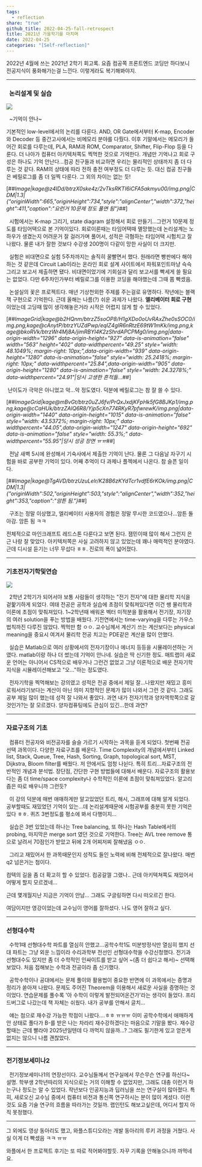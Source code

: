 ```yaml
---
tags:
  - reflection
share: "true"
github_title: 2022-04-25-fall-retrospect
title: 2021년 가을학기를 마치며
date: 2022-04-25
categories: "[Self-reflection]"
---
```



2022년 4월에 쓰는 2021년 2학기 회고록. 요즘 컴공쪽 프론트엔드 코딩만 하다보니 전공지식이 풍화해가는걸 느낀다. 이렇게라도 복기해봐야지.

---

###   **논리설계 및 실습**

![](https://t1.daumcdn.net/keditor/emoticon/friends1/large/012.gif)

  ~기억이 안나~

기본적인 low-level에서의 논리를 다룬다. AND, OR Gate에서부터 K-map, Encoder와 Decoder 등 중간고사에서는 비메모리 분야를 다뤘다. 이후 기말에서는 메모리가 들어간 회로를 다루는데, PLA, RAM과 ROM, Comparator, Shifter, Flip-Flop 등을 다룬다. 더 나아가 컴퓨터 아키텍처쪽도 찍먹한 것으로 기억한다. 개념만 기억나고 회로 구성은 하나도 기억 안난다...컴공 친구들과 비교하면 우리는 물리적인 상태까지 좀 더 다루는 것 같다. RAM의 상태에 따라 전하 충전 여부정도 더 다루는 듯. 대신 컴공 친구들은 베릴로그를 좀 더 일찍 다룬다. 그 외의 차이는 없는 듯!

[##_Image|kage@z4IDd/btrzX0ske4z/2vTksRKTI6iCFA5akmyu00/img.png|CDM|1.3|{"originWidth":665,"originHeight":734,"style":"alignCenter","width":372,"height":411,"caption":"요런거 10문제 정도 풀면 됨"}_##]

  시험에서는 K-map 그리기, state diagram 설정해서 회로 만들기...그런거 10문제 정도를 타임어택으로 본 기억이있다. 회로이론때는 타임어택때 멸망했는데 논리설계는 노하우가 생겼는지 어려운거 잘 걸러가며 풀어서, 성적은 극혐하는 타임어택 시험치고 잘 나왔다. 물론 내가 잘한 것보다 수강생 200명이 다같이 망한 사실이 더 크지만.

  실험은 비대면으로 실험 5주차까지는 솔직히 꿀빨면서 했다. 원래라면 빵판에다 해야하는 것 같은데 Circuit Lab이라는 온라인 회로 설계 사이트에서 파워포인트마냥 슥슥 그리고 보고서 제출하면 됐다. 비대면이었기에 기회실과 달리 보고서를 빡세게 쓸 필요는 없었다. 다만 6주차인가부터 베릴로그를 이용한 코딩을 해야했는데 그때 쫌 빡셌음.

  논설실의 꽃은 프로젝트다. 매년 기상천외한 주제를 주는걸로 유명하다. 작년에는 블랙잭 구현으로 기억한다. 근데 올해는 나름(?) 쉬운 과제가 나왔다. **엘리베이터 회로 구현**이었는데 고딩때 많이 생각해놓은거라 시작은 어렵지 않게 할 수 있었다.

[##_ImageGrid|kage@b2HQnm/btrzZ5soOP8/H1gXDo0oUvRAxZhe0sSOC0/img.png,kage@cAnytP/btrzYUZdPwp/eqIZ4glR6nRtzE69tW1mKk/img.png,kage@bkoRVk/btrzWr4Mj8A/jimRBYl4K2zShrdAPCPMg0/img.png|data-origin-width="1296" data-origin-height="927" data-is-animation="false" width="563" height="402" data-widthpercent="49.25" style="width: 48.1049%; margin-right: 10px;",data-origin-width="939" data-origin-height="1280" data-is-animation="false" style="width: 25.2418%; margin-right: 10px;" data-widthpercent="25.84",data-origin-width="905" data-origin-height="1280" data-is-animation="false" style="width: 24.3278%;" data-widthpercent="24.91"|당시 고생한 흔적들..._##]

 난이도가 극악은 아니었고 악...악 정도였다. 덕분에 베릴로그는 참 잘 쓸 수 있다.

[##_ImageGrid|kage@mBvGt/btrz0uZJ6fv/PrQxJxdjKFpHk5fG8BJKp1/img.png,kage@cCaHUk/btrzZAlQ6R8/Yjp5cXn774RKyR7pfwrewK/img.png|data-origin-width="1440" data-origin-height="1015" data-is-animation="false" style="width: 43.5372%; margin-right: 10px;" data-widthpercent="44.05",data-origin-width="1247" data-origin-height="692" data-is-animation="false" style="width: 55.3%;" data-widthpercent="55.95"|당시 성공 장면 ㅠㅠ_##]

  전날 새벽 5시에 완성해서 기숙사에서 제출한 기억이 난다. 물론 그 다음날 자구기 시험을 바로 공부한 기억이 있다. 어째 추억이 다 과제나 플젝에서 나온다. 참 슬픈 일이다. 

[##_Image|kage@TgAVD/btrzUzuLelr/K28B6zKYdTcr1vdfE6rKOk/img.png|CDM|1.3|{"originWidth":502,"originHeight":503,"style":"alignCenter","width":352,"height":353,"caption":"암튼 됨."}_##]

  구조는 정말 이상했고, 엘리베이터 사용자의 경험은 정말 무시한 코드였으나...암튼 돌아감. 암튼 됨 ㅋㅋ

전체적으로 마인크래프트 레드스톤 다룬다고 보면 된다. 잼민이때 많이 해서 그런지 은근 나랑 잘 맞았다. 아키텍처쪽은 사실 고려하지 않고 있었는데 꽤나 매력적인 분야였다. 근데 디시설 듣기는 너무 무섭다 ㅎㅎ. 진로의 폭이 넓어졌다.

---

### **기초전자기학및연습**

![](https://t1.daumcdn.net/keditor/emoticon/friends1/large/047.gif)

  2학년 2학기가 되어서야 보통 사람들이 생각하는 "전기 전자"에 대한 물리학 지식을 겉핥기하게 되었다. 여태 전공은 공학과 실습에 초점이 맞춰져있다면 이건 쌩 물리학과 이론에 초점이 맞춰져있다. 1~2학년때 배워온 벡터 미적분을 활용해서 전기장, 자기장의 여러 solution을 푸는 방법을 배웠다. 기전연에서는 time-varying을 다루는 가우스법칙까진 다루진 않았다. 찍먹만 함 ㅇㅇ. 교수님께서 계산기 쓰는 계산보다는 physical meaning을 중요시 여겨서 물리학 전공 치고는 PDE같은 계산을 많이 안했다. 

  실습은 Matlab으로 여러 상황에서의 전자기장이나 에너지 등등을 시뮬레이션하는 거였다. matlab이랑 하나 더 썼는데 기억이 안나네. 실습은 딱 신기한 정도. 매트랩이 새로운 언어는 아니어서 CS적으로 배우거나 그런건 없었고 그냥 이론적으로 배운 전자기학 지식을 시뮬레이션해보고 "오..."하는 정도였다.

  전자기학을 찍먹해보는 강의였고 성적은 전공 중에서 제일 잘...나왔지만 재밌고 흥미로워서라기보다는 계산이 아닌 의미 지향적인 문제가 많이 나와서 그런 것 같다. 그래도 공부 제일 많이 했는데 성적 잘 나와서 좋았다. 과연 내가 전자기학과 양자역학쪽으로 갈 것인가?는 잘 모르겠다. 양자컴퓨팅에도 관심이 있긴...한데 과연?

---

### **자료구조의 기초**

  컴퓨터 전공자와 비전공자를 슬슬 가르기 시작하는 과목을 듣게 되었다. 첫번째 전공 선택 과목이다. 다양한 자료구조를 배운다. Time Complexity의 개념에서부터 Linked list, Stack, Queue, Tree, Hash, Sorting, Graph, topological sort, MST, Dijkstra, Bloom filter를 배웠다. 저 안에서도 엄청 나뉜다. 특히 트리...자료구조의 전반적인 개념과 분석법. 장단점, 간단한 구현 방법들에 대해서 배운다. 자료구조의 활용보다는 좀 더 time/space complexity나 수학적인 이론에 초점이 맞춰져있었다. 알고리즘은 따로 배우니까 그런듯?

  이 강의 덕분에 매번 애매하게만 알고있었던 트리, 해시, 그래프에 대해 알게 되었다. 공부할때도 재밌었던 기억이 있는...데 논리설계때문에 시험공부를 충분히 못한 기억은 있다 ㅎㅎ. 퀴즈 3번정도를 평소에 봐서 다행이지...

  실습은 3번 있었는데 하나는 Tree balancing, 또 하나는 Hash Table에서의 probing, 마지막은 merge sort 였던 것으로 기억한다. Tree는 AVL tree remove 통으로 날려서 70점인가 받았고 뒤에 2개 어찌저찌 잘해냈음 ㅇㅇ.

  그리고 재밌어서 한 과목때문인지 성적도 들인 노력에 비해 전체적으로 잘나왔다. 매번 q2 넘은거는 첨이다. 

컴텍의 길을 좀 더 확고히 할 수 있었다. 컴공갈껄 그랬나.. 근데 아키텍쳐쪽도 재밌어서 어떻게 할지 모르겠네...  

근데 몇개월지난 지금은 기억이 안남... 그래도 구글링하면 다시 떠오르긴 한다.

여담이지만 영강이었는데 교수님이 영어를 잘하셨다. 나도 영어 잘하고 싶다.

---

### **선형대수학**

  수학1때 선형대수학 파트를 열심히 안했고...공학수학1도 미분방정식만 열심히 했지 선대 파트는 그냥 외운 느낌이라 수리과학부 전선인 선형대수학을 수강신청했다. 전기과 선형대수도 있지만 좀 더 수학적인 인싸이트를 받고 싶어 ~(좀 더 쉽다고 해서)~ 선택해보았다. 처음 접해보는 수학과 전공이라 좀 신기했다.

  공학수학이나 공대에서는 문제 풀이와 활용법이 중요한 반면에 이 과목에서는 증명과 정리가 쏟아져 나왔다. 문제도 주어진 Theorem을 이용해서 새로운 사실을 증명하는 것이었다. 연습문제를 풀수록 '아 수학이 이렇게 발전되어온건가'라는 생각이 들었다. 프리드버그로 나갔는데 책 자체는 쉬웠다. 내가 공부를 안해서 글치...

  얘는 첨으로 재수강 가능한 학점이 나왔다....ㅎㅎ ㅠㅠㅠ 이미 공학수학에서 애매하게 안 상태로 풀다가 B-를 받은 나는 차라리 재수강하겠다는 마음으로 기말을 봤다. 재수강할때는 근데 빨라야 2025년일텐데 다 까먹지 않을까...? 그래도 필기한게 있고 얻은게 없지는 않으니 나름 괜찮았다. 

---

### **전기정보세미나2**

  전기정보세미나1의 연장선이다. 교수님들께서 연구실에서 무슨무슨 연구를 하신다~ 설명. 학부생 2학년따리의 지식으로는 거의 이해할 수 없었지만, 그래도 대충 이런거 하는구나 정도는 알 수 있었다. 작년보다 인공지능과 딥러닝을 쓰는 연구실이 많아졌다. 특히, 새로오신 교수님 중에서 컴퓨터 비전과 통신쪽 연구하시는 분이 많이 계셨다. 이런 것도 요즘 기술 연구의 흐름을 따라가는 것일까. 랩인턴도 해보고싶은데, 어디서 할지 아직 못정했다.

---

그 외에도 영상 동아리도 했고, 와플스튜디오라는 개발 동아리의 루키 과정을 거쳤다. 사실 이게 더 빡셌음 ㅋㅋ ㅠㅠ

와플에서 한 프로젝트 후기는 또 따로 적어봐야할듯. 자꾸 기록을 안해놓으니까 까먹네요.